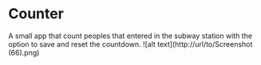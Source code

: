 # Counter
A small app that count peoples that entered in the subway station with the option to save and reset the countdown. 
![alt text](http://url/to/Screenshot (66).png)

